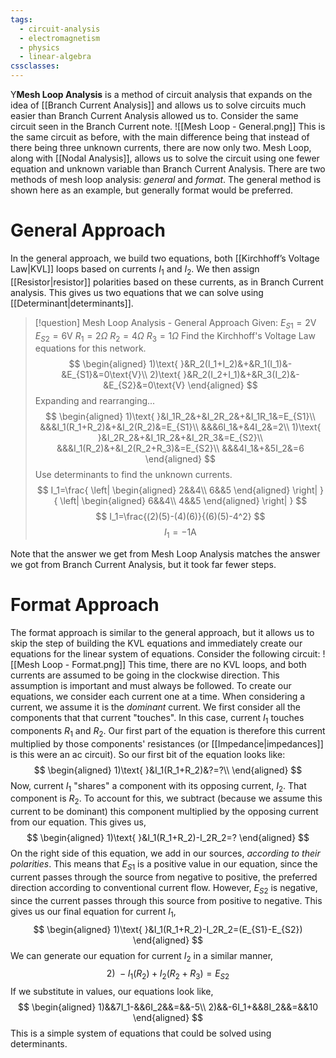 ```yaml
---
tags:
  - circuit-analysis
  - electromagnetism
  - physics
  - linear-algebra
cssclasses:
---
```

Y**Mesh Loop Analysis** is a method of circuit analysis that expands on the idea of [[Branch Current Analysis]] and allows us to solve circuits much easier than Branch Current Analysis allowed us to. Consider the same circuit seen in the Branch Current note.
![[Mesh Loop - General.png]]
This is the same circuit as before, with the main difference being that instead of there being three unknown currents, there are now only two. Mesh Loop, along with [[Nodal Analysis]], allows us to solve the circuit using one fewer equation and unknown variable than Branch Current Analysis. There are two methods of mesh loop analysis: *general* and *format*. The general method is shown here as an example, but generally format would be preferred.
# General Approach
In the general approach, we build two equations, both [[Kirchhoff’s Voltage Law|KVL]] loops based on currents $I_1$ and $I_2$. We then assign [[Resistor|resistor]] polarities based on these currents, as in Branch Current analysis. This gives us two equations that we can solve using [[Determinant|determinants]].

> [!question] Mesh Loop Analysis - General Approach
> Given:
> 	$E_{S1}=2\text{V}$
> 	$E_{S2}=6\text{V}$
> 	$R_1=2\Omega$
> 	$R_2=4\Omega$
> 	$R_3=1\Omega$
> Find the Kirchhoff's Voltage Law equations for this network.
> $$
> \begin{aligned}
> 	1)\text{  }&R_2(I_1+I_2)&+&R_1(I_1)&-&E_{S1}&=0\text{V}\\
> 	2)\text{  }&R_2(I_2+I_1)&+&R_3(I_2)&-&E_{S2}&=0\text{V}	
> \end{aligned}
> $$
> Expanding and rearranging...
> $$
> \begin{aligned}
> 	1)\text{  }&I_1R_2&+&I_2R_2&+&I_1R_1&=E_{S1}\\
> 		&&&I_1(R_1+R_2)&+&I_2(R_2)&=E_{S1}\\
> 		&&&6I_1&+&4I_2&=2\\
> 	1)\text{  }&I_2R_2&+&I_1R_2&+&I_2R_3&=E_{S2}\\
> 		&&&I_1(R_2)&+&I_2(R_2+R_3)&=E_{S2}\\
> 		&&&4I_1&+&5I_2&=6
> \end{aligned}
> $$
> Use determinants to find the unknown currents.
> $$
> I_1=\frac{
> 	\left|
> 		\begin{aligned}
> 			2&&4\\
> 			6&&5
> 		\end{aligned}
> 	\right|
> }{
> 	\left|
> 		\begin{aligned}
> 			6&&4\\
> 			4&&5
> 		\end{aligned}
> 	\right|
> }
> $$
> $$
> I_1=\frac{(2)(5)-(4)(6)}{(6)(5)-4^2}
> $$
> $$
> I_1=-1\text{A}
> $$

Note that the answer we get from Mesh Loop Analysis matches the answer we got from Branch Current Analysis, but it took far fewer steps. 
# Format Approach
The format approach is similar to the general approach, but it allows us to skip the step of building the KVL equations and immediately create our equations for the linear system of equations. Consider the following circuit:
![[Mesh Loop - Format.png]]
This time, there are no KVL loops, and both currents are assumed to be going in the clockwise direction. This assumption is important and must always be followed. To create our equations, we consider each current one at a time. When considering a current, we assume it is the *dominant* current. We first consider all the components that that current "touches". In this case, current $I_1$ touches components $R_1$ and $R_2$. Our first part of the equation is therefore this current multiplied by those components' resistances (or [[Impedance|impedances]] is this were an ac circuit). So our first bit of the equation looks like:
$$
\begin{aligned}
	1)\text{  }&I_1(R_1+R_2)&?=?\\
\end{aligned}
$$
Now, current $I_1$ "shares" a component with its opposing current, $I_2$. That component is $R_2$. To account for this, we subtract (because we assume this current to be dominant) this component multiplied by the opposing current from our equation. This gives us,
$$
\begin{aligned}
	1)\text{  }&I_1(R_1+R_2)-I_2R_2=?
\end{aligned}
$$
On the right side of this equation, we add in our sources, *according to their polarities*. This means that $E_{S1}$ is a positive value in our equation, since the current passes through the source from negative to positive, the preferred direction according to conventional current flow. However, $E_{S2}$ is negative, since the current passes through this source from positive to negative. This gives us our final equation for current $I_1$,
$$
\begin{aligned}
1)\text{ }&I_1(R_1+R_2)-I_2R_2=(E_{S1}-E_{S2})
\end{aligned}
$$
We can generate our equation for current $I_2$ in a similar manner,
$$
	2)\text{ }-I_1(R_2)+I_2(R_2+R_3)=E_{S2}
$$
If we substitute in values, our equations look like,
$$
\begin{aligned}
1)&&7I_1-&&6I_2&&=&&-5\\
2)&&-6I_1+&&8I_2&&=&&10
\end{aligned}
$$
This is a simple system of equations that could be solved using determinants. 